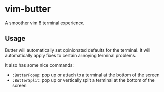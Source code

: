 # vim-butter

A smoother vim 8 terminal experience.

## Usage

Butter will automatically set opinionated defaults for the terminal.
It will automatically apply fixes to certain annoying terminal problems.

It also has some nice commands:
- `:ButterPopup`: pop up or attach to a terminal at the bottom of the screen
- `:ButterSplit`: pop up or vertically split a terminal at the bottom of the screen
